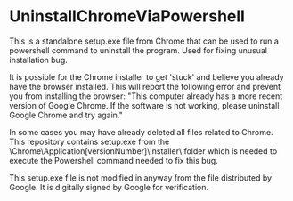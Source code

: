 # UninstallChromeViaPowershell
This is a standalone setup.exe file from Chrome that can be used to run a powershell command to uninstall the program. Used for fixing unusual installation bug.

It is possible for the Chrome installer to get 'stuck' and believe you already have the browser installed. This will report the following error and prevent you from installing the browser: "This computer already has a more recent version of Google Chrome. If the software is not working, please uninstall Google Chrome and try again."

In some cases you may have already deleted all files related to Chrome. This repository contains setup.exe from the \Chrome\Application\[versionNumber]\Installer\ folder which is needed to execute the Powershell command needed to fix this bug.

This setup.exe file is not modified in anyway from the file distributed by Google. It is digitally signed by Google for verification.
